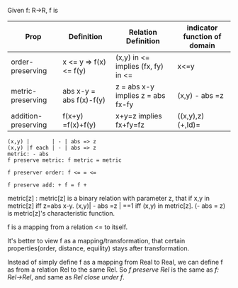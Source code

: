 Given f: R->R, f is

| Prop               | Definition             | Relation Definition                | indicator function of domain |
|-                   |-                       |-                                   | -                            |
| order-preserving   | x <= y => f(x) <= f(y) | (x,y) in <= implies (fx, fy) in <= | x<=y                         |
| metric-preserving  | abs x-y = abs f(x)-f(y)| z = abs x-y implies z = abs fx-fy  | (x,y) - abs =z               |
| addition-preserving| f(x+y) =f(x)+f(y)      | x+y=z       implies fx+fy=fz       | ((x,y),z) (+,Id)=            |

```
(x,y) |       | - | abs => z
(x,y) |f each | - | abs => z
metric: - abs
f preserve metric: f metric = metric

f preserver order: f <= = <=

f preserve add: + f = f +  
```
metric[z]
: metric[z] is a binary relation with parameter z, that if x,y in metric[z] iff z=abs x-y.
(x,y)| - abs =z  | ==1 iff (x,y) in metric[z].
(- abs = z) is metric[z]'s characteristic function.

f is a mapping from a relation <= to itself. 

It's better to view f as a mapping/transformation, that certain properties(order, distance, equility) stays after
transformation.

Instead of simply define f as a mapping from Real to Real, we can define f as from a relation Rel to the same Rel. 
So *f preserve Rel* is the same as *f: Rel->Rel*, and same as *Rel close under f*.

